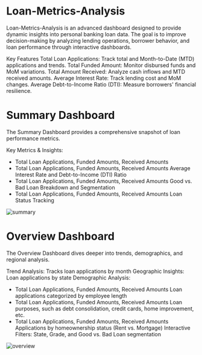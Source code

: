 # Loan-Metrics-Analysis

Loan-Metrics-Analysis is an advanced dashboard designed to provide dynamic insights into personal banking loan data. The goal is to improve decision-making by analyzing lending operations, borrower behavior, and loan performance through interactive dashboards.

Key Features
Total Loan Applications: Track total and Month-to-Date (MTD) applications and trends.
Total Funded Amount: Monitor disbursed funds and MoM variations.
Total Amount Received: Analyze cash inflows and MTD received amounts.
Average Interest Rate: Track lending cost and MoM changes.
Average Debt-to-Income Ratio (DTI): Measure borrowers' financial resilience.

# Summary Dashboard

The Summary Dashboard provides a comprehensive snapshot of loan performance metrics.

Key Metrics & Insights:
* Total Loan Applications, Funded Amounts, Received Amounts
* Total Loan Applications, Funded Amounts, Received Amounts Average Interest Rate and Debt-to-Income (DTI) Ratio
* Total Loan Applications, Funded Amounts, Received Amounts Good vs. Bad Loan Breakdown and Segmentation
* Total Loan Applications, Funded Amounts, Received Amounts Loan Status Tracking

![summary](https://github.com/user-attachments/assets/eac08a78-b61c-403b-9690-ae82678e412e)


# Overview Dashboard

The Overview Dashboard dives deeper into trends, demographics, and regional analysis.

Trend Analysis: Tracks loan applications by month
Geographic Insights: Loan applications by state
Demographic Analysis:
* Total Loan Applications, Funded Amounts, Received Amounts Loan applications categorized by employee length
* Total Loan Applications, Funded Amounts, Received Amounts Loan purposes, such as debt consolidation, credit cards, home improvement, etc.
* Total Loan Applications, Funded Amounts, Received Amounts Applications by homeownership status (Rent vs. Mortgage)
Interactive Filters: State, Grade, and Good vs. Bad Loan segmentation

![overview](https://github.com/user-attachments/assets/f0649e36-7da3-4c7b-8a2e-fb350aeecda8)

